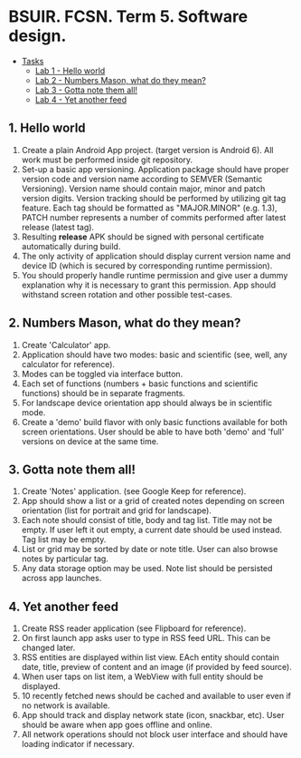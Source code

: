 # BSUIR. FCSN. Term 5. Software design.

- [Tasks](#Tasks)
  - [Lab 1 - Hello world](#1-hello-world)
  - [Lab 2 - Numbers Mason, what do they mean?](#2-numbers-mason-what-do-they-mean)
  - [Lab 3 - Gotta note them all!](#3-gotta-note-them-all)
  - [Lab 4 - Yet another feed](#4-yet-another-feed)

## 1. Hello world

1. Create a plain Android App project. (target version is Android 6). All work must be performed inside git repository.
2. Set-up a basic app versioning. Application package should have proper version code and version name according to SEMVER (Semantic Versioning). Version name should contain major, minor and patch version digits. Version tracking should be performed by utilizing git tag feature. Each tag should be formatted as "MAJOR.MINOR" (e.g. 1.3), PATCH number represents a number of commits performed after latest release (latest tag).
3. Resulting **release** APK should be signed with personal certificate automatically during build.
4. The only activity of application should display current version name and device ID (which is secured by corresponding runtime permission).
5. You should properly handle runtime permission and give user a dummy explanation why it is necessary to grant this permission. App should withstand screen rotation and other possible test-cases.

## 2. Numbers Mason, what do they mean?

1. Create 'Calculator' app.
2. Application should have two modes: basic and scientific (see, well, any calculator for reference).
3. Modes can be toggled via interface button.
4. Each set of functions (numbers + basic functions and scientific functions) should be in separate fragments.
5. For landscape device orientation app should always be in scientific mode.
6. Create a 'demo' build flavor with only basic functions available for both screen orientations. User should be able to have both 'demo' and 'full' versions on device at the same time.

## 3. Gotta note them all!

1. Create 'Notes' application. (see Google Keep for reference).
2. App should show a list or a grid of created notes depending on screen orientation (list for portrait and grid for landscape).
3. Each note should consist of title, body and tag list. Title may not be empty. If user left it out empty, a current date should be used instead. Tag list may be empty.
4. List or grid may be sorted by date or note title. User can also browse notes by particular tag.
5. Any data storage option may be used. Note list should be persisted across app launches.

## 4. Yet another feed
1. Create RSS reader application (see Flipboard for reference).
2. On first launch app asks user to type in RSS feed URL. This can be changed later.
3. RSS entities are displayed within list view. EAch entity should contain date, title, preview of content and an image (if provided by feed source).
4. When user taps on list item, a WebView with full entity should be displayed.
5. 10 recently fetched news should be cached and available to user even if no network is available.
6. App should track and display network state (icon, snackbar, etc). User should be aware when app goes offline and online.
7. All network operations should not block user interface and should have loading indicator if necessary.



